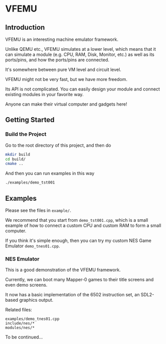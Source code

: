 
# VFEMU

## Introduction

VFEMU is an interesting machine emulator framework. 

Unlike QEMU etc., VFEMU simulates at a lower level, 
which means that it can simulate a module (e.g. CPU, RAM, Disk, Monitor, etc.) as well as its ports/pins, and how the ports/pins are connected.

It's somewhere between pure VM level and circuit level.

VFEMU might not be very fast, but we have more freedom.

Its API is not complicated. You can easily design your module and connect existing modules in your favorite way.

Anyone can make their virtual computer and gadgets here!


## Getting Started

### Build the Project 

Go to the root directory of this project, and then do
```bash
mkdir build
cd build/
cmake ..
```

And then you can run examples in this way
```bash
./examples/demo_tst001
```


## Examples

Please see the files in `example/`. 

We recommend that you start from `demo_tst001.cpp`, 
which is a small example of how to connect a custom CPU 
and custom RAM to form a small computer.

If you think it's simple enough, then you can try my custom NES Game Emulator `demo_tnes01.cpp`.

### NES Emulator
This is a good demonstration of the VFEMU framework.

Currently, we can boot many Mapper-0 games to their title screens and even demo screens.

It now has a basic implementation of the 6502 instruction set, an SDL2-based graphics output.

Related files:
```
examples/demo_tnes01.cpp
include/nes/*
modules/nes/*
```

To be continued...
